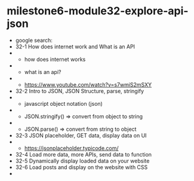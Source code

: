 # milestone6-module32-explore-api-json

- google search:
- 32-1 How does internet work and What is an API
- - how does internet works
- - what is an api?
- - https://www.youtube.com/watch?v=s7wmiS2mSXY
- 32-2 Intro to JSON, JSON Structure, parse, stringify
- - javascript object notation (json)
- - JSON.stringify() => convert from object to string
- - JSON.parse() => convert from string to object
- 32-3 JSON placeholder, GET data, display data on UI
- - https://jsonplaceholder.typicode.com/
- 32-4 Load more data, more APIs, send data to function
- 32-5 Dynamically display loaded data on your website
- 32-6 Load posts and display on the website with CSS
-
